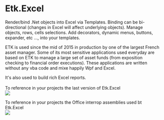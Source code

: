 # Etk.Excel
Render/bind .Net objects into Excel via Templates. Binding can be bi-directional (changes in Excel will affect underlying objects). 
Manage objects, rows, cells selections. Add decorators, dynamic menus, buttons, expander, etc ..., into your templates.


ETK is used since the mid of 2015 in production by one of the largest French asset manager. 
Some of its most sensitive applications used everyday are based on ETK to manage a large set of asset funds (from exposition checking to financial order executions). These applications are written without any vba code and mixe happily Wpf and Excel.

It's also used to build rich Excel reports.
<br/><br/>
To reference in your projects the last version of Etk.Excel<br/>
[![](https://img.shields.io/badge/Nuget-Etk.Excel%201.0.1-green.svg)](https://www.nuget.org/packages/Etk.Excel/)

To reference in your projects the Office interrop assemblies used bt Etk.Excel <br/>
[![](https://img.shields.io/badge/Nuget-Etk.Excel.Interop%201.0.0-green.svg)](https://www.nuget.org/packages/Etk.Excel/)
